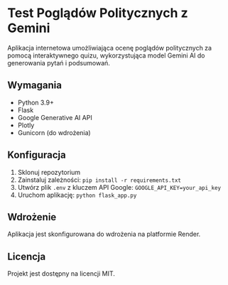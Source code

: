 # Test Poglądów Politycznych z Gemini

Aplikacja internetowa umożliwiająca ocenę poglądów politycznych za pomocą interaktywnego quizu, wykorzystująca model Gemini AI do generowania pytań i podsumowań.

## Wymagania

- Python 3.9+
- Flask
- Google Generative AI API
- Plotly
- Gunicorn (do wdrożenia)

## Konfiguracja

1. Sklonuj repozytorium
2. Zainstaluj zależności: `pip install -r requirements.txt`
3. Utwórz plik `.env` z kluczem API Google: `GOOGLE_API_KEY=your_api_key`
4. Uruchom aplikację: `python flask_app.py`

## Wdrożenie

Aplikacja jest skonfigurowana do wdrożenia na platformie Render.

## Licencja

Projekt jest dostępny na licencji MIT. 